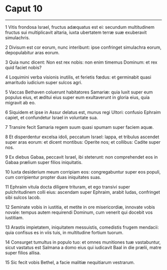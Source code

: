 # Caput 10

***

1 Vitis frondosa Israel, fructus adæquatus est ei: secundum multitudinem fructus sui multiplicavit altaria, iuxta ubertatem terræ suæ exuberavit simulachris.

2 Divisum est cor eorum, nunc interibunt: ipse confringet simulachra eorum, depopulabitur aras eorum.

3 Quia nunc dicent: Non est rex nobis: non enim timemus Dominum: et rex quid faciet nobis?

4 Loquimini verba visionis inutilis, et ferietis fœdus: et germinabit quasi amaritudo iudicium super sulcos agri.

5 Vaccas Bethaven coluerunt habitatores Samariæ: quia luxit super eum populus eius, et æditui eius super eum exultaverunt in gloria eius, quia migravit ab eo.

6 Siquidem et ipse in Assur delatus est, munus regi Ultori: confusio Ephraim capiet, et confundetur Israel in voluntate sua.

7 Transire fecit Samaria regem suum quasi spumam super faciem aquæ.

8 Et disperdentur excelsa idoli, peccatum Israel: lappa, et tribulus ascendet super aras eorum: et dicent montibus: Operite nos; et collibus: Cadite super nos.

9 Ex diebus Gabaa, peccavit Israel, ibi steterunt: non comprehendet eos in Gabaa prælium super filios iniquitatis.

10 Iuxta desiderium meum corripiam eos: congregabuntur super eos populi, cum corripientur propter duas iniquitates suas.

11 Ephraim vitula docta diligere trituram, et ego transivi super pulchritudinem colli eius: ascendam super Ephraim, arabit Iudas, confringet sibi sulcos Iacob.

12 Seminate vobis in iustitia, et metite in ore misericordiæ, innovate vobis novale: tempus autem requirendi Dominum, cum venerit qui docebit vos iustitiam.

13 Arastis impietatem, iniquitatem messuistis, comedistis frugem mendacii: quia confisus es in viis tuis, in multitudine fortium tuorum.

14 Consurget tumultus in populo tuo: et omnes munitiones tuæ vastabuntur, sicut vastatus est Salmana a domo eius qui iudicavit Baal in die prælii, matre super filios allisa.

15 Sic fecit vobis Bethel, a facie malitiæ nequitiarum vestrarum.

